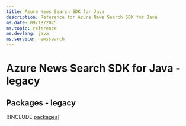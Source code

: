 ```yaml
---
title: Azure News Search SDK for Java
description: Reference for Azure News Search SDK for Java
ms.date: 09/18/2025
ms.topic: reference
ms.devlang: java
ms.service: newssearch
---
```

# Azure News Search SDK for Java - legacy
## Packages - legacy
[!INCLUDE [packages](news-search-index.md)]